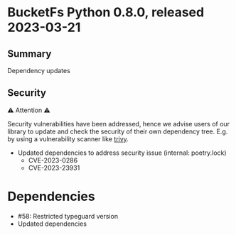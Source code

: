 # BucketFs Python 0.8.0, released 2023-03-21

## Summary

Dependency updates

## Security

⚠️ Attention ⚠️

  Security vulnerabilities have been addressed, hence we advise users of
  our library to update and check the security of their own dependency tree.
  E.g. by using a vulnerability scanner like [trivy](https://trivy.dev/v0.17.2/).

* Updated dependencies to address security issue (internal: poetry.lock)
  * CVE-2023-0286
  * CVE-2023-23931

# Dependencies
- #58: Restricted typeguard version
- Updated dependencies

